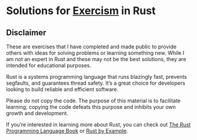 # Solutions for [Exercism](https://exercism.org/) in Rust

## Disclaimer

These are exercises that I have completed and made public to provide others with ideas for solving problems or learning something new. While I am not an expert in Rust and these may not be the best solutions, they are intended for educational purposes.

Rust is a systems programming language that runs blazingly fast, prevents segfaults, and guarantees thread safety. It’s a great choice for developers looking to build reliable and efficient software.

Please do not copy the code. The purpose of this material is to facilitate learning; copying the code defeats this purpose and inhibits your own growth and development.

If you’re interested in learning more about Rust, you can check out [The Rust Programming Language Book](https://doc.rust-lang.org/book/) or [Rust by Example](https://doc.rust-lang.org/rust-by-example/).

